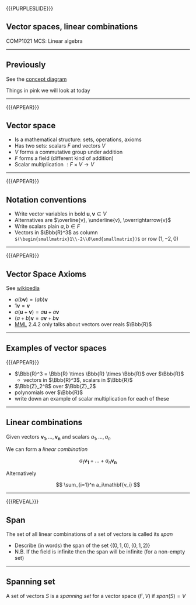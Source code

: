 {{{PURPLESLIDE}}}

## Vector spaces, linear combinations

COMP1021 MCS: Linear algebra

---

## Previously

See the [concept diagram](https://github.com/stevenaeola/linalg_lectures/blob/eda722174a07eaee5df5579226749d5d755a7e76/concepts.mmd)

Things in pink we will look at today

---
{{{APPEAR}}}

## Vector space

- Is a mathematical structure: sets, operations, axioms
- Has two sets: scalars $F$ and vectors $V$
- $V$ forms a commutative group under addition
- $F$ forms a field (different kind of addition)
- Scalar multiplication $: F \times V \rightarrow V$

---

{{{APPEAR}}}

## Notation conventions

- Write vector variables in bold $\mathbf{u},\mathbf{v} \in V$
- Alternatives are $\overline{v}, \underline{v}, \overrightarrow{v}$
- Write scalars plain $a,b \in F$
- Vectors in $\Bbb{R}^3$ as column `$(\begin{smallmatrix}1\\-2\\0\end{smallmatrix})$` or row $(1,-2,0)$

---

{{{APPEAR}}}

## Vector Space Axioms

See [wikipedia](https://en.wikipedia.org/wiki/Vector_space#Definition_and_basic_properties)

- $a(b\mathbf{v}) = (ab)\mathbf{v}$
- $1\mathbf{v} = \mathbf{v}$
- $a(\mathbf{u} + \mathbf{v}) = a\mathbf{u} + a\mathbf{v}$
- $(a + b)\mathbf{v} = a\mathbf{v} + b\mathbf{v}$
- [MML](https://mml-book.github.io/) 2.4.2 only talks about vectors over reals $\Bbb{R}$

---

## Examples of vector spaces

{{{APPEAR}}}

- $\Bbb{R}^3 = \Bbb{R} \times \Bbb{R} \times \Bbb{R}$ over $\Bbb{R}$ 
  - vectors in $\Bbb{R}^3$, scalars in $\Bbb{R}$
- $\Bbb{Z}_2^8$ over $\Bbb{Z}_2$
- polynomials over $\Bbb{R}$
- write down an example of scalar multiplication for each of these

---

## Linear combinations

Given vectors $\mathbf{v_1}, \ldots ,\mathbf{v_n}$ and scalars $a_1, \ldots ,a_n$

We can form a _linear combination_

$$ a_1\mathbf{v_1} + \ldots + a_n\mathbf{v_n}$$

Alternatively

$$ \sum_{i=1}^n a_i\mathbf{v_i} $$

---
{{{REVEAL}}}

## Span

The set of all linear combinations of a set of vectors is called its _span_


- Describe (in words) the span of the set $\lbrace(0,1,0),(0,1,2)\rbrace$
- N.B. If the field is infinite then the span will be infinite (for a non-empty set)


---

## Spanning set

A set of vectors $S$ is a _spanning set_ for a vector space $(F,V)$ if $span(S)=V$